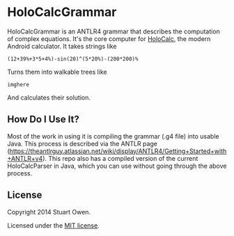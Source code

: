 # HoloCalcGrammar
HoloCalcGrammar is an ANTLR4 grammar that describes the computation of complex equations.  It's the core computer for [HoloCalc](https://play.google.com/store/apps/details?id=com.brogramming.HoloCalc), the modern Android calculator.  It takes strings like

```
(12+39%+3*5+4%)-sin(20)^(5*20%)-(200*200)%
```

Turns them into walkable trees like

```
imghere
```

And calculates their solution.


## How Do I Use It?
Most of the work in using it is compiling the grammar (.g4 file) into usable Java.  This process is described via the ANTLR page (https://theantlrguy.atlassian.net/wiki/display/ANTLR4/Getting+Started+with+ANTLR+v4).  This repo also has a compiled version of the current HoloCalcParser in Java, which you can use without going through the above process.

## License
Copyright 2014 Stuart Owen.

Licensed under the [MIT license](https://tldrlegal.com/license/mit-license).